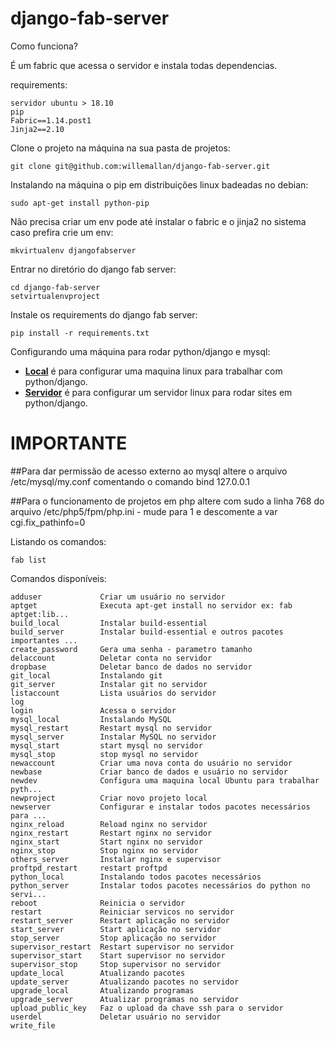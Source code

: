 django-fab-server
=================

Como funciona?

<p>É um fabric que acessa o servidor e instala todas dependencias.</p>

requirements:

    servidor ubuntu > 18.10
    pip
    Fabric==1.14.post1
    Jinja2==2.10


Clone o projeto na máquina na sua pasta de projetos:

    git clone git@github.com:willemallan/django-fab-server.git


Instalando na máquina o pip em distribuições linux badeadas no debian:

    sudo apt-get install python-pip


Não precisa criar um env pode até instalar o fabric e o jinja2 no sistema caso prefira crie um env:

    mkvirtualenv djangofabserver

Entrar no diretório do django fab server:

    cd django-fab-server
    setvirtualenvproject


Instale os requirements do django fab server:

    pip install -r requirements.txt


Configurando uma máquina para rodar python/django e mysql:

<ul>
    <li>
        <a href="html/NEWDEV.md"><b>Local</b></a> é para configurar uma maquina linux para trabalhar com python/django.
    </li>
    <li>
        <a href="html/NEWSERVER.md"><b>Servidor</b></a> é para configurar um servidor linux para rodar sites em python/django.
    </li>
</ul>


IMPORTANTE
==========

##Para dar permissão de acesso externo ao mysql altere o arquivo /etc/mysql/my.conf comentando o comando bind 127.0.0.1

##Para o funcionamento de projetos em php altere com sudo a linha 768 do arquivo /etc/php5/fpm/php.ini - mude para 1 e descomente a var cgi.fix_pathinfo=0

Listando os comandos:

    fab list

Comandos disponíveis:

    adduser             Criar um usuário no servidor
    aptget              Executa apt-get install no servidor ex: fab aptget:lib...
    build_local         Instalar build-essential
    build_server        Instalar build-essential e outros pacotes importantes ...
    create_password     Gera uma senha - parametro tamanho
    delaccount          Deletar conta no servidor
    dropbase            Deletar banco de dados no servidor
    git_local           Instalando git
    git_server          Instalar git no servidor
    listaccount         Lista usuários do servidor
    log
    login               Acessa o servidor
    mysql_local         Instalando MySQL
    mysql_restart       Restart mysql no servidor
    mysql_server        Instalar MySQL no servidor
    mysql_start         start mysql no servidor
    mysql_stop          stop mysql no servidor
    newaccount          Criar uma nova conta do usuário no servidor
    newbase             Criar banco de dados e usuário no servidor
    newdev              Configura uma maquina local Ubuntu para trabalhar pyth...
    newproject          Criar novo projeto local
    newserver           Configurar e instalar todos pacotes necessários para ...
    nginx_reload        Reload nginx no servidor
    nginx_restart       Restart nginx no servidor
    nginx_start         Start nginx no servidor
    nginx_stop          Stop nginx no servidor
    others_server       Instalar nginx e supervisor
    proftpd_restart     restart proftpd
    python_local        Instalando todos pacotes necessários
    python_server       Instalar todos pacotes necessários do python no servi...
    reboot              Reinicia o servidor
    restart             Reiniciar servicos no servidor
    restart_server      Restart aplicação no servidor
    start_server        Start aplicação no servidor
    stop_server         Stop aplicação no servidor
    supervisor_restart  Restart supervisor no servidor
    supervisor_start    Start supervisor no servidor
    supervisor_stop     Stop supervisor no servidor
    update_local        Atualizando pacotes
    update_server       Atualizando pacotes no servidor
    upgrade_local       Atualizando programas
    upgrade_server      Atualizar programas no servidor
    upload_public_key   Faz o upload da chave ssh para o servidor
    userdel             Deletar usuário no servidor
    write_file
